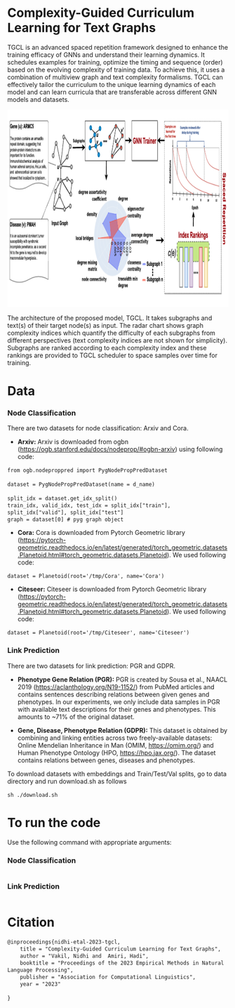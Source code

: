 # Complexity-Guided Curriculum Learning for Text Graphs

TGCL is an advanced spaced repetition framework designed to enhance the training efficacy of GNNs and understand their learning dynamics. It schedules examples for training, optimize the timing and sequence (order) based on the evolving complexity of training data. To achieve this, it uses a combination of multiview graph and text complexity formalisms. TGCL can effectively tailor the curriculum to the unique learning dynamics of each model and can learn curricula that are transferable across different GNN models and datasets.

<p align="center">
<img src="https://github.com/CLU-UML/TGCL/blob/main/tgcl.png" width="900" height="450">
</p>


The architecture of the proposed model, TGCL. It takes subgraphs and text(s) of their target node(s)
as input. The radar chart shows graph complexity indices which quantify the difficulty of each subgraphs from
different perspectives (text complexity indices are not shown for simplicity). Subgraphs are ranked according to
each complexity index and these rankings are provided to TGCL scheduler to space samples over time for training.
# Data 

### Node Classification
There are two datasets for node classification: Arxiv and Cora. 

* **Arxiv:** Arxiv is downloaded from ogbn (https://ogb.stanford.edu/docs/nodeprop/#ogbn-arxiv) using following code:

```
from ogb.nodeproppred import PygNodePropPredDataset

dataset = PygNodePropPredDataset(name = d_name) 

split_idx = dataset.get_idx_split()
train_idx, valid_idx, test_idx = split_idx["train"], split_idx["valid"], split_idx["test"]
graph = dataset[0] # pyg graph object

```
* **Cora:** Cora is downloaded from Pytorch Geometric library (https://pytorch-geometric.readthedocs.io/en/latest/generated/torch_geometric.datasets.Planetoid.html#torch_geometric.datasets.Planetoid). We used following code:

```
dataset = Planetoid(root='/tmp/Cora', name='Cora')
```


* **Citeseer:** Citeseer is downloaded from Pytorch Geometric library (https://pytorch-geometric.readthedocs.io/en/latest/generated/torch_geometric.datasets.Planetoid.html#torch_geometric.datasets.Planetoid). We used following code:

```
dataset = Planetoid(root='/tmp/Citeseer', name='Citeseer')
```

### Link Prediction
There are two datasets for link prediction: PGR and GDPR. 

* **Phenotype Gene Relation (PGR):**  PGR is created by Sousa et al., NAACL 2019 (https://aclanthology.org/N19-1152/) from PubMed articles and contains sentences describing relations between given genes and phenotypes. In our experiments, we only include data samples in PGR with available text descriptions for their genes and phenotypes. This amounts to ~71% of the original dataset. 

* **Gene, Disease, Phenotype Relation (GDPR):** This dataset is obtained by combining and linking entities across two freely-available datasets: Online Mendelian Inheritance in Man (OMIM, https://omim.org/) and Human Phenotype Ontology (HPO, https://hpo.jax.org/). The dataset contains relations between genes, diseases and phenotypes.

To download datasets with embeddings and Train/Test/Val splits, go to data directory and run download.sh as follows

```
sh ./download.sh
```

# To run the code 
Use the following command with appropriate arguments:
### Node Classification
```

```
### Link Prediction
```

```
# Citation

```
@inproceedings{nidhi-etal-2023-tgcl,
    title = "Complexity-Guided Curriculum Learning for Text Graphs",
    author = "Vakil, Nidhi and  Amiri, Hadi",
    booktitle = "Proceedings of the 2023 Empirical Methods in Natural Language Processing",
    publisher = "Association for Computational Linguistics",
    year = "2023"
    
}
```
